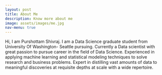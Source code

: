 ```yaml
---
layout: post
title: About Me
description: Know more about me
image: assets/images/me.jpg
nav-menu: true
---
```


Hi, I am Purshottam Shivraj. I am a Data Science graduate student from University Of Washington- Seattle pursuing.
Currently a Data scientist with great passion to pursue career in the field of Data Science. Experienced in applying machine learning and statistical modeling techniques to solve research and business problems. Expert in distilling vast amounts of data to meaningful discoveries at requisite depths at scale with a wide repertoire.

